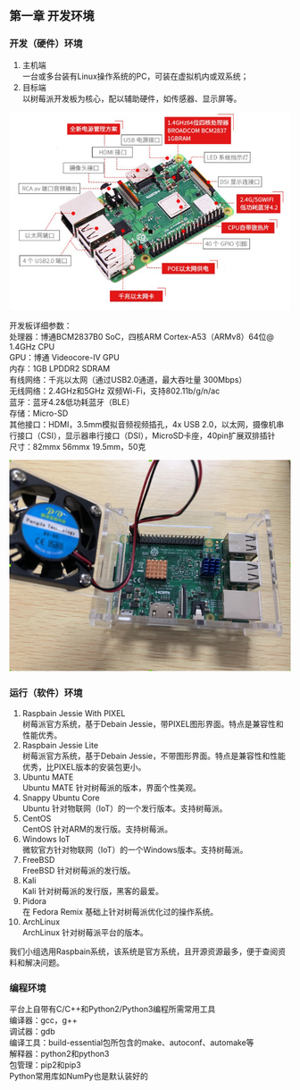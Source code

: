 ## 第一章 开发环境

### 开发（硬件）环境
1. 主机端  
一台或多台装有Linux操作系统的PC，可装在虚拟机内或双系统；
2. 目标端  
以树莓派开发板为核心，配以辅助硬件，如传感器、显示屏等。  

![](board.png)

开发板详细参数：  
处理器：博通BCM2837B0 SoC，四核ARM Cortex-A53（ARMv8）64位@ 1.4GHz CPU  
GPU：博通 Videocore-IV GPU  
内存：1GB LPDDR2 SDRAM  
有线网络：千兆以太网（通过USB2.0通道，最大吞吐量 300Mbps）  
无线网络：2.4GHz和5GHz 双频Wi-Fi，支持802.11b/g/n/ac  
蓝牙：蓝牙4.2&低功耗蓝牙（BLE）  
存储：Micro-SD  
其他接口：HDMI，3.5mm模拟音频视频插孔，4x USB 2.0，以太网，摄像机串行接口（CSI），显示器串行接口（DSI），MicroSD卡座，40pin扩展双排插针  
尺寸：82mmx 56mmx 19.5mm，50克  

![](photo.png)

### 运行（软件）环境
1. Raspbain Jessie With PIXEL  
树莓派官方系统，基于Debain Jessie，带PIXEL图形界面。特点是兼容性和性能优秀。
2. Raspbain Jessie Lite  
树莓派官方系统，基于Debain Jessie，不带图形界面。特点是兼容性和性能优秀，比PIXEL版本的安装包更小。
3. Ubuntu MATE  
Ubuntu MATE 针对树莓派的版本，界面个性美观。
4. Snappy Ubuntu Core  
Ubuntu 针对物联网（IoT）的一个发行版本。支持树莓派。
5. CentOS  
CentOS 针对ARM的发行版。支持树莓派。
6. Windows IoT  
微软官方针对物联网（IoT）的一个Windows版本。支持树莓派。
7. FreeBSD  
FreeBSD 针对树莓派的发行版。
8. Kali  
Kali 针对树莓派的发行版，黑客的最爱。
9. Pidora  
在 Fedora Remix 基础上针对树莓派优化过的操作系统。
10. ArchLinux  
ArchLinux 针对树莓派平台的版本。  

我们小组选用Raspbain系统，该系统是官方系统，且开源资源最多，便于查阅资料和解决问题。  

### 编程环境
平台上自带有C/C++和Python2/Python3编程所需常用工具  
编译器：gcc，g++  
调试器：gdb  
编译工具：build-essential包所包含的make、autoconf、automake等  
解释器：python2和python3  
包管理：pip2和pip3  
Python常用库如NumPy也是默认装好的  
